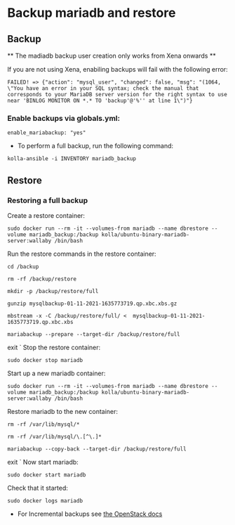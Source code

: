 # Backup mariadb and restore

## Backup

** The madiadb backup user creation only works from Xena onwards **

If you are not using Xena, enabiling backups will fail with the following error:

`FAILED! => {"action": "mysql_user", "changed": false, "msg": "(1064, \"You have an error in your SQL syntax; check the manual that corresponds to your MariaDB server version for the right syntax to use near 'BINLOG MONITOR ON *.* TO 'backup'@'%'' at line 1\")"}`

### Enable backups via globals.yml:

`enable_mariabackup: "yes"`

* To perform a full backup, run the following command:

`kolla-ansible -i INVENTORY mariadb_backup`

## Restore

### Restoring a full backup

Create a restore container:

`sudo docker run --rm -it --volumes-from mariadb --name dbrestore --volume mariadb_backup:/backup kolla/ubuntu-binary-mariadb-server:wallaby /bin/bash`

Run the restore commands in the restore container:

`cd /backup`

`rm -rf /backup/restore`

`mkdir -p /backup/restore/full`

`gunzip mysqlbackup-01-11-2021-1635773719.qp.xbc.xbs.gz`

`mbstream -x -C /backup/restore/full/ <  mysqlbackup-01-11-2021-1635773719.qp.xbc.xbs`

`mariabackup --prepare --target-dir /backup/restore/full`

exit
`
Stop the restore container:

`sudo docker stop mariadb`

Start up a new mariadb container:

`sudo docker run --rm -it --volumes-from mariadb --name dbrestore --volume mariadb_backup:/backup kolla/ubuntu-binary-mariadb-server:wallaby /bin/bash`

Restore mariadb to the new container:

`rm -rf /var/lib/mysql/*`

`rm -rf /var/lib/mysql/\.[^\.]*`

`mariabackup --copy-back --target-dir /backup/restore/full`

exit
`
Now start mariadb:

`sudo docker start mariadb`

Check that it started:

`sudo docker logs mariadb`

* For Incremental backups see [the OpenStack docs](https://docs.openstack.org/kolla-ansible/latest/admin/mariadb-backup-and-restore.html)
